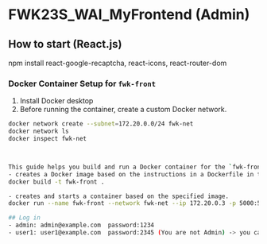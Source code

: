 # FWK23S_WAI_MyFrontend (Admin)
## How to start (React.js)
npm install
react-google-recaptcha, react-icons, react-router-dom
### Docker Container Setup for `fwk-front`
1. Install Docker desktop
2. Before running the container, create a custom Docker network.
```bash
docker network create --subnet=172.20.0.0/24 fwk-net
docker network ls
docker inspect fwk-net



This guide helps you build and run a Docker container for the `fwk-front` project. Follow the steps below to get started.
- creates a Docker image based on the instructions in a Dockerfile in the current directory.
docker build -t fwk-front .

- creates and starts a container based on the specified image.
docker run --name fwk-front --network fwk-net --ip 172.20.0.3 -p 5000:5000 -d fwk-front

## Log in 
- admin: admin@example.com  password:1234
- user1: user1@example.com  password:2345 (You are not Admin) -> you cannot login to Admin app
